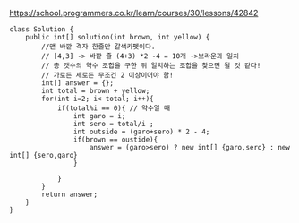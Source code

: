 https://school.programmers.co.kr/learn/courses/30/lessons/42842

    class Solution {
        public int[] solution(int brown, int yellow) {
            //맨 바깥 격자 한줄만 갈색카펫이다.
            // [4,3] -> 바깥 줄 (4+3) *2 -4 = 10개 ->브라운과 일치
            // 총 갯수의 약수 조합을 구한 뒤 일치하는 조합을 찾으면 될 것 같다!
            // 가로든 세로든 무조건 2 이상이어야 함!
            int[] answer = {};
            int total = brown + yellow;
            for(int i=2; i< total; i++){
                if(total%i == 0){ // 약수일 때
                    int garo = i;
                    int sero = total/i ;
                    int outside = (garo+sero) * 2 - 4;
                    if(brown == oustide){
                        answer = (garo>sero) ? new int[] {garo,sero} : new int[] {sero,garo}
                    }

                }
            }
            return answer;
        }
    }
